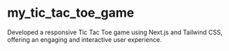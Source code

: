 # my_tic_tac_toe_game

Developed a responsive Tic Tac Toe game using Next.js and Tailwind CSS, offering an engaging and interactive user experience.
